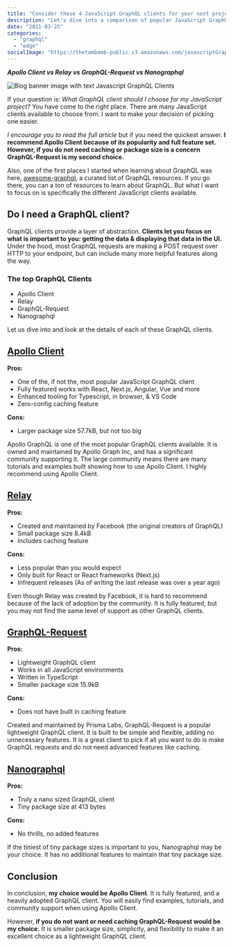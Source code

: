 ```yaml
---
title: "Consider these 4 JavaScript GraphQL clients for your next project"
description: "Let's dive into a comparison of popular JavaScript GraphQL clients: Apollo Client, Relay, GraphQL-Request, & Nanographql"
date: "2021-03-25"
categories: 
  - "graphql"
  - "edge"
socialImage: "https://thetombomb-public.s3.amazonaws.com/javascriptGraphQLClients.png"
---
```


***Apollo Client vs Relay vs GraphQL-Request vs Nanographql***

![Blog banner image with text Javascript GraphQL Clients](/images/ForPosts/javascriptclientbanner.png)


If your question is: *What GraphQL client should I choose for my JavaScript project?* You have come to the right place. There are many JavaScript clients available to choose from. I want to make your decision of picking one easier.

*I encourage you to read the full article* but if you need the quickest answer. **I recommend Apollo Client because of its popularity and full feature set. However, if you do not need caching or package size is a concern GraphQL-Request is my second choice.**

Also, one of the first places I started when learning about GraphQL was here, [awesome-graphql](https://github.com/chentsulin/awesome-graphql), a curated list of GraphQL resources. If you go there, you can a ton of resources to learn about GraphQL. But what I want to focus on is specifically the different JavaScript clients available.

## Do I need a GraphQL client?

GraphQL clients provide a layer of abstraction. **Clients let you focus on what is important to you: getting the data & displaying that data in the UI.** Under the hood, most GraphQL requests are making a POST request over HTTP to your endpoint, but can include many more helpful features along the way.

### The top GraphQL Clients
- Apollo Client
- Relay
- GraphQL-Request
- Nanographql

Let us dive into and look at the details of each of these GraphQL clients.

## [Apollo Client](https://www.apollographql.com/docs/react/)

**Pros:**
- One of the, if not the, most popular JavaScript GraphQL client
- Fully featured works with React, Next.js, Angular, Vue and more
- Enhanced tooling for Typescript, in browser, & VS Code
- Zero-config caching feature

**Cons:**
- Larger package size 57.7kB, but not too big

Apollo GraphQL is one of the most popular GraphQL clients available. It is owned and maintained by Apollo Graph Inc, and has a significant community supporting it. The large community means there are many tutorials and examples built showing how to use Apollo Client. I highly recommend using Apollo Client.

## [Relay](https://relay.dev/)

**Pros:**
- Created and maintained by Facebook (the original creators of GraphQL)
- Small package size 8.4kB
- Includes caching feature

**Cons:**
- Less popular than you would expect
- Only built for React or React frameworks (Next.js)
- Infrequent releases (As of writing the last release was over a year ago)

Even though Relay was created by Facebook, it is hard to recommend because of the lack of adoption by the community. It is fully featured, but you may not find the same level of support as other GraphQL clients.

## [GraphQL-Request](https://github.com/prisma-labs/graphql-request)

**Pros:**
- Lightweight GraphQL client
- Works in all JavaScript environments
- Written in TypeScript
- Smaller package size 15.9kB

**Cons:**
- Does not have built in caching feature

Created and maintained by Prisma Labs, GraphQL-Request is a popular lightweight GraphQL client. It is built to be simple and flexible, adding no unnecessary features. It is a great client to pick if all you want to do is make GraphQL requests and do not need advanced features like caching.

## [Nanographql](https://github.com/choojs/nanographql)

**Pros:**
- Truly a nano sized GraphQL client
- Tiny package size at 413 bytes

**Cons:**
- No thrills, no added features

If the tiniest of tiny package sizes is important to you, Nanographql may be your choice. It has no additional features to maintain that tiny package size.

## Conclusion

In conclusion, **my choice would be Apollo Client**. It is fully featured, and a heavily adopted GraphQL client. You will easily find examples, tutorials, and community support when using Apollo Client.

However, **if you do not want or need caching GraphQL-Request would be my choice.** It is smaller package size, simplicity, and flexibility to make it an excellent choice as a lightweight GraphQL client.